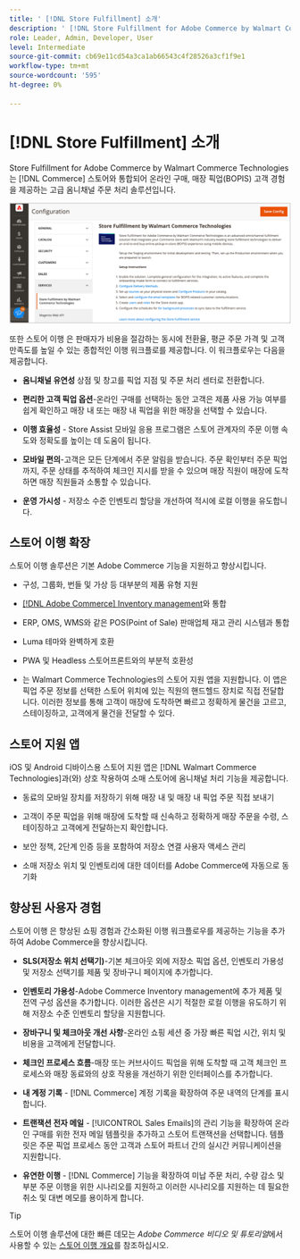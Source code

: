```yaml
---
title: ' [!DNL Store Fulfillment] 소개'
description: ' [!DNL Store Fulfillment for Adobe Commerce by Walmart Commerce Technologies] 이(가) 고객을 위해 온라인 구매, 매장 픽업(BOPI)을 지원하는 방법을 알아봅니다. Store Assist 모바일을 사용하여 스토어 동료 및 Commerce 고객을 위한 BOPIS 이행 및 주문 처리를 간소화합니다.'
role: Leader, Admin, Developer, User
level: Intermediate
source-git-commit: cb69e11cd54a3ca1ab66543c4f28526a3cf1f9e1
workflow-type: tm+mt
source-wordcount: '595'
ht-degree: 0%

---
```


# [!DNL Store Fulfillment] 소개

Store Fulfillment for Adobe Commerce by Walmart Commerce Technologies는 [!DNL Commerce] 스토어와 통합되어 온라인 구매, 매장 픽업(BOPIS) 고객 경험을 제공하는 고급 옴니채널 주문 처리 솔루션입니다.

![이행 솔루션 저장 Adobe 관리 구성](assets/store-fulfillment-admin-home.png)

또한 스토어 이행 은 판매자가 비용을 절감하는 동시에 전환율, 평균 주문 가격 및 고객 만족도를 높일 수 있는 종합적인 이행 워크플로를 제공합니다. 이 워크플로우는 다음을 제공합니다.

* **옴니채널 유연성** 상점 및 창고를 픽업 지점 및 주문 처리 센터로 전환합니다.

* **편리한 고객 픽업 옵션**-온라인 구매를 선택하는 동안 고객은 제품 사용 가능 여부를 쉽게 확인하고 매장 내 또는 매장 내 픽업을 위한 매장을 선택할 수 있습니다.

* **이행 효율성** - Store Assist 모바일 응용 프로그램은 스토어 관계자의 주문 이행 속도와 정확도를 높이는 데 도움이 됩니다.

* **모바일 편의**-고객은 모든 단계에서 주문 알림을 받습니다. 주문 확인부터 주문 픽업까지, 주문 상태를 추적하여 체크인 지시를 받을 수 있으며 매장 직원이 매장에 도착하면 매장 직원들과 소통할 수 있습니다.

* **운영 가시성** - 저장소 수준 인벤토리 할당을 개선하여 적시에 로컬 이행을 유도합니다.

## 스토어 이행 확장

스토어 이행 솔루션은 기본 Adobe Commerce 기능을 지원하고 향상시킵니다.

* 구성, 그룹화, 번들 및 가상 등 대부분의 제품 유형 지원

* [[!DNL Adobe Commerce] Inventory management](https://experienceleague.adobe.com/en/docs/commerce-admin/inventory/basics/sources-stocks)와 통합

* ERP, OMS, WMS와 같은 POS(Point of Sale) 판매업체 재고 관리 시스템과 통합

* Luma 테마와 완벽하게 호환

* PWA 및 Headless 스토어프론트와의 부분적 호환성

* 는 Walmart Commerce Technologies의 스토어 지원 앱을 지원합니다. 이 앱은 픽업 주문 정보를 선택한 스토어 위치에 있는 직원의 핸드헬드 장치로 직접 전달합니다. 이러한 정보를 통해 고객이 매장에 도착하면 빠르고 정확하게 물건을 고르고, 스테이징하고, 고객에게 물건을 전달할 수 있다.

## 스토어 지원 앱

iOS 및 Android 디바이스용 스토어 지원 앱은 [!DNL Walmart Commerce Technologies]과(와) 상호 작용하여 소매 스토어에 옴니채널 처리 기능을 제공합니다.

* 동료의 모바일 장치를 저장하기 위해 매장 내 및 매장 내 픽업 주문 직접 보내기

* 고객이 주문 픽업을 위해 매장에 도착할 때 신속하고 정확하게 매장 주문을 수령, 스테이징하고 고객에게 전달하는지 확인합니다.

* 보안 정책, 2단계 인증 등을 포함하여 저장소 연결 사용자 액세스 관리

* 소매 저장소 위치 및 인벤토리에 대한 데이터를 Adobe Commerce에 자동으로 동기화

## 향상된 사용자 경험

스토어 이행 은 향상된 쇼핑 경험과 간소화된 이행 워크플로우를 제공하는 기능을 추가하여 Adobe Commerce을 향상시킵니다.

* **SLS(저장소 위치 선택기)**-기본 체크아웃 외에 저장소 픽업 옵션, 인벤토리 가용성 및 저장소 선택기를 제품 및 장바구니 페이지에 추가합니다.

* **인벤토리 가용성**-Adobe Commerce Inventory management에 추가 제품 및 전역 구성 옵션을 추가합니다. 이러한 옵션은 시기 적절한 로컬 이행을 유도하기 위해 저장소 수준 인벤토리 할당을 지원합니다.

* **장바구니 및 체크아웃 개선 사항**-온라인 쇼핑 세션 중 가장 빠른 픽업 시간, 위치 및 비용을 고객에게 전달합니다.

* **체크인 프로세스 흐름**-매장 또는 커브사이드 픽업을 위해 도착할 때 고객 체크인 프로세스와 매장 동료와의 상호 작용을 개선하기 위한 인터페이스를 추가합니다.

* **내 계정 기록** - [!DNL Commerce] 계정 기록을 확장하여 주문 내역의 단계를 표시합니다.

* **트랜잭션 전자 메일** - [!UICONTROL Sales Emails]의 관리 기능을 확장하여 온라인 구매를 위한 전자 메일 템플릿을 추가하고 스토어 트랜잭션을 선택합니다. 템플릿은 주문 픽업 프로세스 동안 고객과 스토어 파트너 간의 실시간 커뮤니케이션을 지원합니다.

* **유연한 이행** - [!DNL Commerce] 기능을 확장하여 미납 주문 처리, 수량 감소 및 부분 주문 이행을 위한 시나리오를 지원하고 이러한 시나리오를 지원하는 데 필요한 취소 및 대변 메모를 용이하게 합니다.

>[!TIP]
>
> 스토어 이행 솔루션에 대한 빠른 데모는 _Adobe Commerce 비디오 및 튜토리얼_&#x200B;에서 사용할 수 있는 [스토어 이행 개요](https://experienceleague.adobe.com/docs/commerce-learn/tutorials/orders/store-fulfillment.html)를 참조하십시오.



